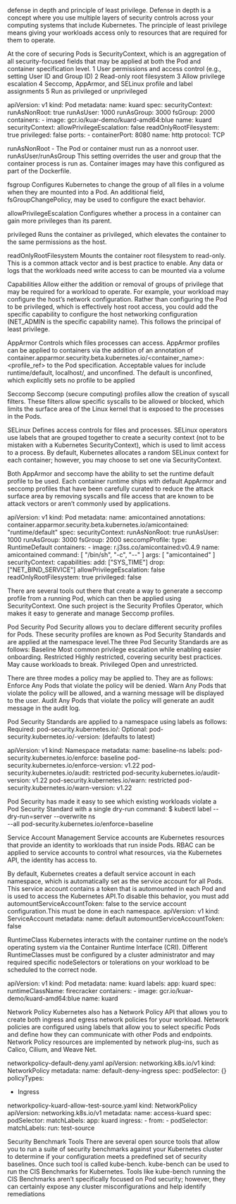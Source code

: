 defense in depth and principle of least privilege. Defense in depth is a concept where you use multiple layers of security controls across your computing systems that include Kubernetes. The principle of least privilege means giving your workloads access only to resources that are required for them to operate.

At the core of securing Pods is SecurityContext, which is an aggregation of all security-focused fields that may be applied at both the Pod and container specification level.
 1 User permissions and access control (e.g., setting User ID and Group ID)
 2 Read-only root filesystem
 3 Allow privilege escalation
 4 Seccomp, AppArmor, and SELinux profile and label assignments
 5 Run as privileged or unprivileged

apiVersion: v1
kind: Pod
metadata:
  name: kuard
spec:
  securityContext:
    runAsNonRoot: true
    runAsUser: 1000
    runAsGroup: 3000
    fsGroup: 2000
  containers:
    - image: gcr.io/kuar-demo/kuard-amd64:blue
      name: kuard
      securityContext:
          allowPrivilegeEscalation: false
          readOnlyRootFilesystem: true
          privileged: false
      ports:
        - containerPort: 8080
          name: http
          protocol: TCP


runAsNonRoot - The Pod or container must run as a nonroot user. 
runAsUser/runAsGroup
This setting overrides the user and group that the container process is run as. Container images may have this configured as part of the Dockerfile.

fsgroup
Configures Kubernetes to change the group of all files in a volume when they are mounted into a Pod. An additional field, fsGroupChangePolicy, may be used to configure the exact behavior.

allowPrivilegeEscalation
Configures whether a process in a container can gain more privileges than its parent. 

privileged
Runs the container as privileged, which elevates the container to the same permissions as the host.

readOnlyRootFilesystem
Mounts the container root filesystem to read-only. This is a common attack vector and is best practice to enable. Any data or logs that the workloads need write access to can be mounted via a volume

Capabilities
Allow either the addition or removal of groups of privilege that may be required for a workload to operate. For example, your workload may configure the host’s network configuration. Rather than configuring the Pod to be privileged, which is effectively host root access, you could add the specific capability to configure the host networking configuration (NET_ADMIN is the specific capability name). This follows the principal of least privilege.

AppArmor
Controls which files processes can access. AppArmor profiles can be applied to containers via the addition of an annotation of container.apparmor.security.beta.kubernetes.io/<container_name>: <profile_ref> to the Pod specification. Acceptable values for <profile ref> include runtime/default, localhost/<path to profile>, and unconfined. The default is unconfined, which explicitly sets no profile to be applied

Seccomp
Seccomp (secure computing) profiles allow the creation of syscall filters. These filters allow specific syscalls to be allowed or blocked, which limits the surface area of the Linux kernel that is exposed to the processes in the Pods.

SELinux
Defines access controls for files and processes. SELinux operators use labels that are grouped together to create a security context (not to be mistaken with a Kubernetes SecurityContext), which is used to limit access to a process. By default, Kubernetes allocates a random SELinux context for each container; however, you may choose to set one via SecurityContext.

Both AppArmor and seccomp have the ability to set the runtime default profile to be used. Each container runtime ships with default AppArmor and seccomp profiles that have been carefully curated to reduce the attack surface area by removing syscalls and file access that are known to be attack vectors or aren’t commonly used by applications. 

apiVersion: v1
kind: Pod
metadata:
  name: amicontained
  annotations:
    container.apparmor.security.beta.kubernetes.io/amicontained: "runtime/default"
spec:
  securityContext:
    runAsNonRoot: true
    runAsUser: 1000
    runAsGroup: 3000
    fsGroup: 2000
    seccompProfile:
      type: RuntimeDefault
  containers:
    - image: r.j3ss.co/amicontained:v0.4.9
      name: amicontained
      command: [ "/bin/sh", "-c", "--" ]
      args: [ "amicontained" ]
      securityContext:
        capabilities:
            add: ["SYS_TIME"]
            drop: ["NET_BIND_SERVICE"]
        allowPrivilegeEscalation: false
        readOnlyRootFilesystem: true
        privileged: false

There are several tools out there that create a way to generate a seccomp profile from a running Pod, which can then be applied using SecurityContext. One such project is the Security Profiles Operator, which makes it easy to generate and manage Seccomp profiles.


Pod Security
Pod Security allows you to declare different security profiles for Pods. These security profiles are known as Pod Security Standards and are applied at the namespace level.The three Pod Security Standards are as follows:
Baseline
Most common privilege escalation while enabling easier onboarding.
Restricted
Highly restricted, covering security best practices. May cause workloads to break.
Privileged
Open and unrestricted.


There are three modes a policy may be applied to. They are as follows:
Enforce
Any Pods that violate the policy will be denied.
Warn
Any Pods that violate the policy will be allowed, and a warning message will be displayed to the user.
Audit
Any Pods that violate the policy will generate an audit message in the audit log.

Pod Security Standards are applied to a namespace using labels as follows:
Required: pod-security.kubernetes.io/<MODE>: <LEVEL>
Optional: pod-security.kubernetes.io/<MODE>-version: <VERSION> (defaults to latest)

apiVersion: v1
kind: Namespace
metadata:
  name: baseline-ns
  labels:
    pod-security.kubernetes.io/enforce: baseline
    pod-security.kubernetes.io/enforce-version: v1.22
    pod-security.kubernetes.io/audit: restricted
    pod-security.kubernetes.io/audit-version: v1.22
    pod-security.kubernetes.io/warn: restricted
    pod-security.kubernetes.io/warn-version: v1.22

Pod Security has made it easy to see which existing workloads violate a Pod Security Standard with a single dry-run command:
$ kubectl label --dry-run=server --overwrite ns \
  --all pod-security.kubernetes.io/enforce=baseline

Service Account Management
Service accounts are Kubernetes resources that provide an identity to workloads that run inside Pods. RBAC can be applied to service accounts to control what resources, via the Kubernetes API, the identity has access to.

By default, Kubernetes creates a default service account in each namespace, which is automatically set as the service account for all Pods. This service account contains a token that is automounted in each Pod and is used to access the Kubernetes API.To disable this behavior, you must add automountServiceAccountToken: false to the service account configuration.This must be done in each namespace.
apiVersion: v1
kind: ServiceAccount
metadata:
  name: default
automountServiceAccountToken: false

RuntimeClass
Kubernetes interacts with the container runtime on the node’s operating system via the Container Runtime Interface (CRI). Different RuntimeClasses must be configured by a cluster administrator and may required specific nodeSelectors or tolerations on your workload to be scheduled to the correct node.

apiVersion: v1
kind: Pod
metadata:
  name: kuard
  labels:
    app: kuard
spec:
  runtimeClassName: firecracker
  containers:
    - image: gcr.io/kuar-demo/kuard-amd64:blue
      name: kuard

Network Policy
Kubernetes also has a Network Policy API that allows you to create both ingress and egress network policies for your workload. Network policies are configured using labels that allow you to select specific Pods and define how they can communicate with other Pods and endpoints. Network Policy resources are implemented by network plug-ins, such as Calico, Cilium, and Weave Net.

networkpolicy-default-deny.yaml
apiVersion: networking.k8s.io/v1
kind: NetworkPolicy
metadata:
  name: default-deny-ingress
spec:
  podSelector: {}
  policyTypes:
  - Ingress

networkpolicy-kuard-allow-test-source.yaml
kind: NetworkPolicy
apiVersion: networking.k8s.io/v1
metadata:
  name: access-kuard
spec:
  podSelector:
    matchLabels:
      app: kuard
  ingress:
    - from:
      - podSelector:
          matchLabels:
            run: test-source


Security Benchmark Tools
There are several open source tools that allow you to run a suite of security benchmarks against your Kubernetes cluster to determine if your configuration meets a predefined set of security baselines. Once such tool is called kube-bench. kube-bench can be used to run the CIS Benchmarks for Kubernetes. Tools like kube-bench running the CIS Benchmarks aren’t specifically focused on Pod security; however, they can certainly expose any cluster misconfigurations and help identify remediations